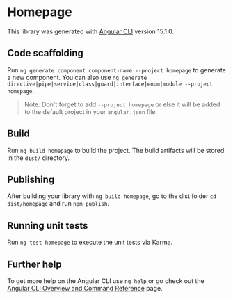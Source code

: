 # Homepage

This library was generated with [Angular CLI](https://github.com/angular/angular-cli) version 15.1.0.

## Code scaffolding

Run `ng generate component component-name --project homepage` to generate a new component. You can also use `ng generate directive|pipe|service|class|guard|interface|enum|module --project homepage`.
> Note: Don't forget to add `--project homepage` or else it will be added to the default project in your `angular.json` file. 

## Build

Run `ng build homepage` to build the project. The build artifacts will be stored in the `dist/` directory.

## Publishing

After building your library with `ng build homepage`, go to the dist folder `cd dist/homepage` and run `npm publish`.

## Running unit tests

Run `ng test homepage` to execute the unit tests via [Karma](https://karma-runner.github.io).

## Further help

To get more help on the Angular CLI use `ng help` or go check out the [Angular CLI Overview and Command Reference](https://angular.io/cli) page.

